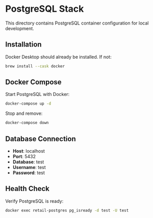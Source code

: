# PostgreSQL Stack

This directory contains PostgreSQL container configuration for local development.

## Installation

Docker Desktop should already be installed. If not:

```bash
brew install --cask docker
```

## Docker Compose

Start PostgreSQL with Docker:

```bash
docker-compose up -d
```

Stop and remove:

```bash
docker-compose down
```

## Database Connection

- **Host**: localhost
- **Port**: 5432
- **Database**: test
- **Username**: test
- **Password**: test

## Health Check

Verify PostgreSQL is ready:

```bash
docker exec retail-postgres pg_isready -d test -U test
```